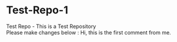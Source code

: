 # Test-Repo-1
Test Repo - This is a Test Repository
<br>
Please make changes below :
Hi, this is the first comment from me.
